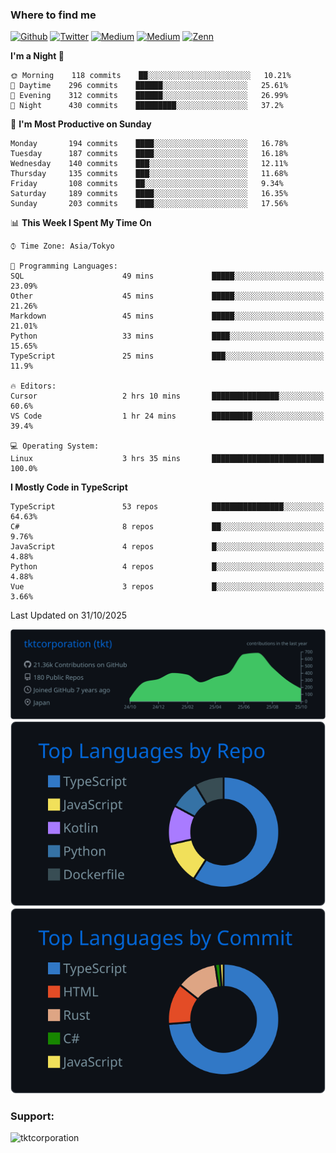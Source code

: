 <!-- <p align="left"> <img src="https://komarev.com/ghpvc/?username=tktcorporation&label=Profile%20views&color=0e75b6&style=flat" alt="tktcorporation" /> </p> -->

<h3>Where to find me</h3>
<p>
<a href="https://github.com/tktcorporation" target="_blank"><img alt="Github" src="https://img.shields.io/badge/GitHub-%2312100E.svg?&style=for-the-badge&logo=Github&logoColor=white" /></a>
<a href="https://twitter.com/tktcorporation" target="_blank"><img alt="Twitter" src="https://img.shields.io/badge/twitter-%231DA1F2.svg?&style=for-the-badge&logo=twitter&logoColor=white" /></a>
<a href="https://www.linkedin.com/in/tktcorporation" target="_blank"><img alt="Medium" src="https://img.shields.io/badge/linkdin-0a66c2.svg?&style=for-the-badge&logo=linkedin&logoColor=white" /></a>
<a href="https://qiita.com/tktcorporation" target="_blank"><img alt="Medium" src="https://img.shields.io/badge/qiita-55C500.svg?&style=for-the-badge&logo=qiita&logoColor=white" /></a>
<a href="https://zenn.dev/tktcorporation" target="_blank"><img alt="Zenn" src="https://img.shields.io/badge/Zenn-3EA8FF.svg?&style=for-the-badge&logo=Zenn&logoColor=white" /></a>
</p>
  
<!--START_SECTION:waka-->
**I'm a Night 🦉** 

```text
🌞 Morning    118 commits    ██░░░░░░░░░░░░░░░░░░░░░░░   10.21% 
🌆 Daytime    296 commits    ██████░░░░░░░░░░░░░░░░░░░   25.61% 
🌃 Evening    312 commits    ██████░░░░░░░░░░░░░░░░░░░   26.99% 
🌙 Night      430 commits    █████████░░░░░░░░░░░░░░░░   37.2%

```
📅 **I'm Most Productive on Sunday** 

```text
Monday       194 commits    ████░░░░░░░░░░░░░░░░░░░░░   16.78% 
Tuesday      187 commits    ████░░░░░░░░░░░░░░░░░░░░░   16.18% 
Wednesday    140 commits    ███░░░░░░░░░░░░░░░░░░░░░░   12.11% 
Thursday     135 commits    ███░░░░░░░░░░░░░░░░░░░░░░   11.68% 
Friday       108 commits    ██░░░░░░░░░░░░░░░░░░░░░░░   9.34% 
Saturday     189 commits    ████░░░░░░░░░░░░░░░░░░░░░   16.35% 
Sunday       203 commits    ████░░░░░░░░░░░░░░░░░░░░░   17.56%

```


📊 **This Week I Spent My Time On** 

```text
⌚︎ Time Zone: Asia/Tokyo

💬 Programming Languages: 
SQL                      49 mins             █████░░░░░░░░░░░░░░░░░░░░   23.09% 
Other                    45 mins             █████░░░░░░░░░░░░░░░░░░░░   21.26% 
Markdown                 45 mins             █████░░░░░░░░░░░░░░░░░░░░   21.01% 
Python                   33 mins             ████░░░░░░░░░░░░░░░░░░░░░   15.65% 
TypeScript               25 mins             ███░░░░░░░░░░░░░░░░░░░░░░   11.9%

🔥 Editors: 
Cursor                   2 hrs 10 mins       ███████████████░░░░░░░░░░   60.6% 
VS Code                  1 hr 24 mins        █████████░░░░░░░░░░░░░░░░   39.4%

💻 Operating System: 
Linux                    3 hrs 35 mins       █████████████████████████   100.0%

```

**I Mostly Code in TypeScript** 

```text
TypeScript               53 repos            ████████████████░░░░░░░░░   64.63% 
C#                       8 repos             ██░░░░░░░░░░░░░░░░░░░░░░░   9.76% 
JavaScript               4 repos             █░░░░░░░░░░░░░░░░░░░░░░░░   4.88% 
Python                   4 repos             █░░░░░░░░░░░░░░░░░░░░░░░░   4.88% 
Vue                      3 repos             █░░░░░░░░░░░░░░░░░░░░░░░░   3.66%

```



 Last Updated on 31/10/2025
<!--END_SECTION:waka-->

[![](https://raw.githubusercontent.com/tktcorporation/tktcorporation/master/profile-summary-card-output/github_dark/0-profile-details.svg)](https://github.com/vn7n24fzkq/github-profile-summary-cards)
[![](https://raw.githubusercontent.com/tktcorporation/tktcorporation/master/profile-summary-card-output/github_dark/1-repos-per-language.svg)](https://github.com/vn7n24fzkq/github-profile-summary-cards) [![](https://raw.githubusercontent.com/tktcorporation/tktcorporation/master/profile-summary-card-output/github_dark/2-most-commit-language.svg)](https://github.com/vn7n24fzkq/github-profile-summary-cards)

<h3 align="left">Support:</h3>
<p><a href="https://www.buymeacoffee.com/tktcorporation"> <img align="left" src="https://cdn.buymeacoffee.com/buttons/v2/default-yellow.png" height="50" width="210" alt="tktcorporation" /></a></p><br><br>
